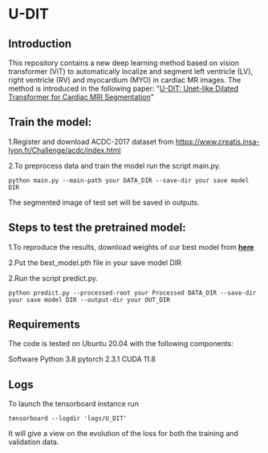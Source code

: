 # U-DIT
## **Introduction**
This repository contains a new deep learning method based on vision transformer (ViT) to automatically localize and segment left ventricle (LV), right ventricle (RV) and myocardium (MYO) in cardiac MR images. The method is introduced in the following paper:
"[U-DIT: Unet-like Dilated Transformer for Cardiac MRI Segmentation](https://papers.ssrn.com/sol3/papers.cfm?abstract_id=4866882)"
## **Train the model:**
1.Register and download ACDC-2017 dataset from https://www.creatis.insa-lyon.fr/Challenge/acdc/index.html

2.To preprocess data and train the model run the script main.py.
```
python main.py --main-path your DATA_DIR --save-dir your save model DIR
```
The segmented image of test set will be saved in outputs.
## **Steps to test the pretrained model:**
1.To reproduce the results, download weights of our best model from **[here](https://drive.google.com/drive/u/0/folders/1nvVeGaBRPVT2r9oLPlpjhzYKAptHRE8D)**
 
2.Put the best_model.pth file in your save model DIR

2.Run the script predict.py.
```
python predict.py --processed-root your Processed DATA_DIR --save-dir your save model DIR --output-dir your OUT_DIR
```
## **Requirements**
The code is tested on Ubuntu 20.04 with the following components:

Software
Python 3.8
pytorch 2.3.1
CUDA 11.8 

## Logs
To launch the tensorboard instance run
```
tensorboard --logdir 'logs/U_DIT'
```
It will give a view on the evolution of the loss for both the training and validation data.


